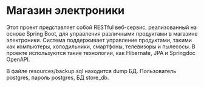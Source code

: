 # Магазин электроники

Этот проект представляет собой RESTful веб-сервис, реализованный на основе Spring Boot, для управления различными продуктами в магазине электроники. Система поддерживает управление продуктами, такими как компьютеры, холодильники, смартфоны, телевизоры и пылесосы. В проекте используются такие технологии, как Hibernate, JPA и Springdoc OpenAPI.

В файле resources/backup.sql находится dump БД.
Пользователь postgres, пароль postgres, БД store_db.